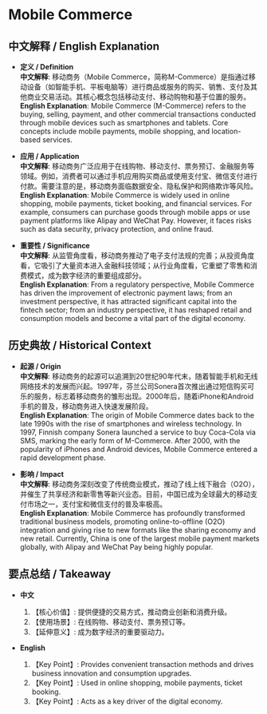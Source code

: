 # Mobile Commerce

## 中文解释 / English Explanation

* **定义 / Definition**  
  **中文解释**: 移动商务（Mobile Commerce，简称M-Commerce）是指通过移动设备（如智能手机、平板电脑等）进行商品或服务的购买、销售、支付及其他商业交易活动。其核心概念包括移动支付、移动购物和基于位置的服务。  
  **English Explanation**: Mobile Commerce (M-Commerce) refers to the buying, selling, payment, and other commercial transactions conducted through mobile devices such as smartphones and tablets. Core concepts include mobile payments, mobile shopping, and location-based services.

* **应用 / Application**  
  **中文解释**: 移动商务广泛应用于在线购物、移动支付、票务预订、金融服务等领域。例如，消费者可以通过手机应用购买商品或使用支付宝、微信支付进行付款。需要注意的是，移动商务面临数据安全、隐私保护和网络欺诈等风险。  
  **English Explanation**: Mobile Commerce is widely used in online shopping, mobile payments, ticket booking, and financial services. For example, consumers can purchase goods through mobile apps or use payment platforms like Alipay and WeChat Pay. However, it faces risks such as data security, privacy protection, and online fraud.

* **重要性 / Significance**  
  **中文解释**: 从监管角度看，移动商务推动了电子支付法规的完善；从投资角度看，它吸引了大量资本进入金融科技领域；从行业角度看，它重塑了零售和消费模式，成为数字经济的重要组成部分。  
  **English Explanation**: From a regulatory perspective, Mobile Commerce has driven the improvement of electronic payment laws; from an investment perspective, it has attracted significant capital into the fintech sector; from an industry perspective, it has reshaped retail and consumption models and become a vital part of the digital economy.

## 历史典故 / Historical Context

* **起源 / Origin**  
  **中文解释**: 移动商务的起源可以追溯到20世纪90年代末，随着智能手机和无线网络技术的发展而兴起。1997年，芬兰公司Sonera首次推出通过短信购买可乐的服务，标志着移动商务的雏形出现。2000年后，随着iPhone和Android手机的普及，移动商务进入快速发展阶段。  
  **English Explanation**: The origin of Mobile Commerce dates back to the late 1990s with the rise of smartphones and wireless technology. In 1997, Finnish company Sonera launched a service to buy Coca-Cola via SMS, marking the early form of M-Commerce. After 2000, with the popularity of iPhones and Android devices, Mobile Commerce entered a rapid development phase.

* **影响 / Impact**  
  **中文解释**: 移动商务深刻改变了传统商业模式，推动了线上线下融合（O2O），并催生了共享经济和新零售等新兴业态。目前，中国已成为全球最大的移动支付市场之一，支付宝和微信支付的普及率极高。  
  **English Explanation**: Mobile Commerce has profoundly transformed traditional business models, promoting online-to-offline (O2O) integration and giving rise to new formats like the sharing economy and new retail. Currently, China is one of the largest mobile payment markets globally, with Alipay and WeChat Pay being highly popular.

## 要点总结 / Takeaway

* **中文**  
  1. 【核心价值】:  提供便捷的交易方式，推动商业创新和消费升级。
  2. 【使用场景】:  在线购物、移动支付、票务预订等。
  3. 【延伸意义】:  成为数字经济的重要驱动力。

* **English**  
  1. 【Key Point】: Provides convenient transaction methods and drives business innovation and consumption upgrades.
  2. 【Key Point】: Used in online shopping, mobile payments, ticket booking.
  3. 【Key Point】: Acts as a key driver of the digital economy.